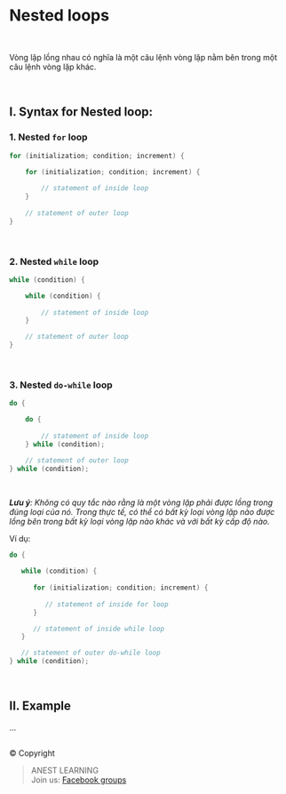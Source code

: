# Nested loops

<br />

Vòng lặp lồng nhau có nghĩa là một câu lệnh vòng lặp nằm bên trong một câu lệnh vòng lặp khác.

<br />

## I. Syntax for Nested loop:

### 1. Nested `for` loop

```c
for (initialization; condition; increment) {

    for (initialization; condition; increment) {
      
        // statement of inside loop
    }
   
    // statement of outer loop
}
```

<br />

### 2. Nested `while` loop

```c
while (condition) {

    while (condition) {
      
        // statement of inside loop
    }

    // statement of outer loop
}
```

<br />

### 3. Nested `do-while` loop

```c
do {

    do {
      
        // statement of inside loop
    } while (condition);

    // statement of outer loop
} while (condition);
```

<br />

_**Lưu ý**: Không có quy tắc nào rằng là một vòng lặp phải được lồng trong đúng loại của nó. Trong thực tế, có thể có bất kỳ loại vòng lặp nào được lồng bên trong bất kỳ loại vòng lặp nào khác và với bất kỳ cấp độ nào._

Ví dụ:
```c
do {

   while (condition) {
      
      for (initialization; condition; increment) {
      
         // statement of inside for loop
      }

      // statement of inside while loop
   }

   // statement of outer do-while loop
} while (condition);
```

<br />

## II. Example

...

##  

© Copyright
> ANEST LEARNING  
> Join us: [Facebook groups](https://www.facebook.com/groups/anest.learning/)
